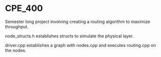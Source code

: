 # CPE_400
Semester long project involving creating a routing algorithm to maximize throughput.

node_structs.h establishes structs to simulate the physical layer.

driver.cpp establishes a graph with nodes.cpp and executes routing.cpp on the nodes.
